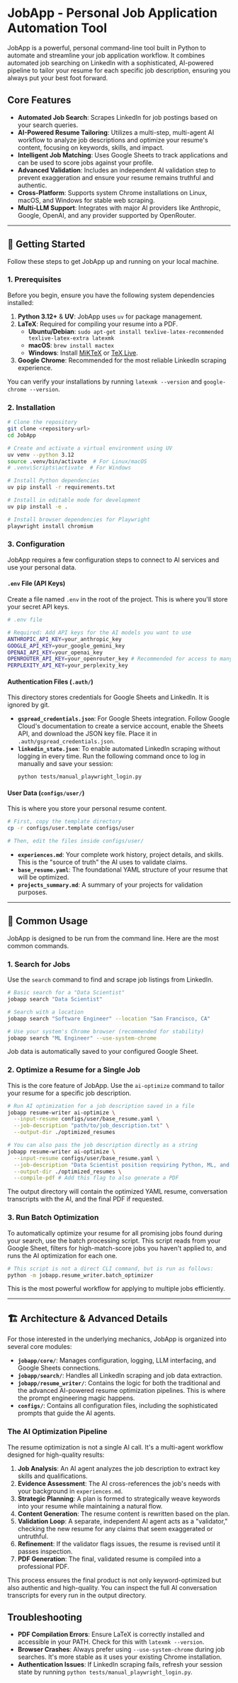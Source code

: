 # JobApp - Personal Job Application Automation Tool

JobApp is a powerful, personal command-line tool built in Python to automate and streamline your job application workflow. It combines automated job searching on LinkedIn with a sophisticated, AI-powered pipeline to tailor your resume for each specific job description, ensuring you always put your best foot forward.

## Core Features

- **Automated Job Search**: Scrapes LinkedIn for job postings based on your search queries.
- **AI-Powered Resume Tailoring**: Utilizes a multi-step, multi-agent AI workflow to analyze job descriptions and optimize your resume's content, focusing on keywords, skills, and impact.
- **Intelligent Job Matching**: Uses Google Sheets to track applications and can be used to score jobs against your profile.
- **Advanced Validation**: Includes an independent AI validation step to prevent exaggeration and ensure your resume remains truthful and authentic.
- **Cross-Platform**: Supports system Chrome installations on Linux, macOS, and Windows for stable web scraping.
- **Multi-LLM Support**: Integrates with major AI providers like Anthropic, Google, OpenAI, and any provider supported by OpenRouter.

---

## 🚀 Getting Started

Follow these steps to get JobApp up and running on your local machine.

### 1. Prerequisites

Before you begin, ensure you have the following system dependencies installed:

1.  **Python 3.12+** & **UV**: JobApp uses `uv` for package management.
2.  **LaTeX**: Required for compiling your resume into a PDF.
    -   **Ubuntu/Debian**: `sudo apt-get install texlive-latex-recommended texlive-latex-extra latexmk`
    -   **macOS**: `brew install mactex`
    -   **Windows**: Install [MiKTeX](https://miktex.org/) or [TeX Live](https://www.tug.org/texlive/).
3.  **Google Chrome**: Recommended for the most reliable LinkedIn scraping experience.

You can verify your installations by running `latexmk --version` and `google-chrome --version`.

### 2. Installation

```bash
# Clone the repository
git clone <repository-url>
cd JobApp

# Create and activate a virtual environment using UV
uv venv --python 3.12
source .venv/bin/activate  # For Linux/macOS
# .venv\Scripts\activate  # For Windows

# Install Python dependencies
uv pip install -r requirements.txt

# Install in editable mode for development
uv pip install -e .

# Install browser dependencies for Playwright
playwright install chromium
```

### 3. Configuration

JobApp requires a few configuration steps to connect to AI services and use your personal data.

#### **`.env` File (API Keys)**

Create a file named `.env` in the root of the project. This is where you'll store your secret API keys.

```bash
# .env file

# Required: Add API keys for the AI models you want to use
ANTHROPIC_API_KEY=your_anthropic_key
GOOGLE_API_KEY=your_google_gemini_key
OPENAI_API_KEY=your_openai_key
OPENROUTER_API_KEY=your_openrouter_key # Recommended for access to many models
PERPLEXITY_API_KEY=your_perplexity_key
```

#### **Authentication Files (`.auth/`)**

This directory stores credentials for Google Sheets and LinkedIn. It is ignored by git.

-   **`gspread_credentials.json`**: For Google Sheets integration. Follow Google Cloud's documentation to create a service account, enable the Sheets API, and download the JSON key file. Place it in `.auth/gspread_credentials.json`.
-   **`linkedin_state.json`**: To enable automated LinkedIn scraping without logging in every time. Run the following command once to log in manually and save your session:
    ```bash
    python tests/manual_playwright_login.py
    ```

#### **User Data (`configs/user/`)**

This is where you store your personal resume content.

```bash
# First, copy the template directory
cp -r configs/user.template configs/user

# Then, edit the files inside configs/user/
```
-   **`experiences.md`**: Your complete work history, project details, and skills. This is the "source of truth" the AI uses to validate claims.
-   **`base_resume.yaml`**: The foundational YAML structure of your resume that will be optimized.
-   **`projects_summary.md`**: A summary of your projects for validation purposes.

---

## 📖 Common Usage

JobApp is designed to be run from the command line. Here are the most common commands.

### 1. Search for Jobs

Use the `search` command to find and scrape job listings from LinkedIn.

```bash
# Basic search for a "Data Scientist"
jobapp search "Data Scientist"

# Search with a location
jobapp search "Software Engineer" --location "San Francisco, CA"

# Use your system's Chrome browser (recommended for stability)
jobapp search "ML Engineer" --use-system-chrome
```
Job data is automatically saved to your configured Google Sheet.

### 2. Optimize a Resume for a Single Job

This is the core feature of JobApp. Use the `ai-optimize` command to tailor your resume for a specific job description.

```bash
# Run AI optimization for a job description saved in a file
jobapp resume-writer ai-optimize \
  --input-resume configs/user/base_resume.yaml \
  --job-description "path/to/job_description.txt" \
  --output-dir ./optimized_resumes

# You can also pass the job description directly as a string
jobapp resume-writer ai-optimize \
  --input-resume configs/user/base_resume.yaml \
  --job-description "Data Scientist position requiring Python, ML, and SQL..." \
  --output-dir ./optimized_resumes \
  --compile-pdf # Add this flag to also generate a PDF
```
The output directory will contain the optimized YAML resume, conversation transcripts with the AI, and the final PDF if requested.

### 3. Run Batch Optimization

To automatically optimize your resume for all promising jobs found during your search, use the batch processing script. This script reads from your Google Sheet, filters for high-match-score jobs you haven't applied to, and runs the AI optimization for each one.

```bash
# This script is not a direct CLI command, but is run as follows:
python -m jobapp.resume_writer.batch_optimizer
```
This is the most powerful workflow for applying to multiple jobs efficiently.

---

## 🏗️ Architecture & Advanced Details

For those interested in the underlying mechanics, JobApp is organized into several core modules:

- **`jobapp/core/`**: Manages configuration, logging, LLM interfacing, and Google Sheets connections.
- **`jobapp/search/`**: Handles all LinkedIn scraping and job data extraction.
- **`jobapp/resume_writer/`**: Contains the logic for both the traditional and the advanced AI-powered resume optimization pipelines. This is where the prompt engineering magic happens.
- **`configs/`**: Contains all configuration files, including the sophisticated prompts that guide the AI agents.

### The AI Optimization Pipeline

The resume optimization is not a single AI call. It's a multi-agent workflow designed for high-quality results:

1.  **Job Analysis**: An AI agent analyzes the job description to extract key skills and qualifications.
2.  **Evidence Assessment**: The AI cross-references the job's needs with your background in `experiences.md`.
3.  **Strategic Planning**: A plan is formed to strategically weave keywords into your resume while maintaining a natural flow.
4.  **Content Generation**: The resume content is rewritten based on the plan.
5.  **Validation Loop**: A separate, independent AI agent acts as a "validator," checking the new resume for any claims that seem exaggerated or untruthful.
6.  **Refinement**: If the validator flags issues, the resume is revised until it passes inspection.
7.  **PDF Generation**: The final, validated resume is compiled into a professional PDF.

This process ensures the final product is not only keyword-optimized but also authentic and high-quality. You can inspect the full AI conversation transcripts for every run in the output directory.

## Troubleshooting

- **PDF Compilation Errors**: Ensure LaTeX is correctly installed and accessible in your PATH. Check for this with `latexmk --version`.
- **Browser Crashes**: Always prefer using `--use-system-chrome` during job searches. It's more stable as it uses your existing Chrome installation.
- **Authentication Issues**: If LinkedIn scraping fails, refresh your session state by running `python tests/manual_playwright_login.py`.
